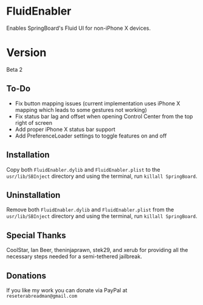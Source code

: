 # FluidEnabler
Enables SpringBoard's Fluid UI for non-iPhone X devices.

# Version
Beta 2

## To-Do
- Fix button mapping issues (current implementation uses iPhone X mapping which leads to some gestures not working)
- Fix status bar lag and offset when opening Control Center from the top right of screen
- Add proper iPhone X status bar support
- Add PreferenceLoader settings to toggle features on and off

## Installation
Copy both ```FluidEnabler.dylib``` and ```FluidEnabler.plist``` to the 
```usr/lib/SBInject``` directory and using the terminal, run ```killall SpringBoard```.

## Uninstallation
Remove both ```FluidEnabler.dylib``` and ```FluidEnabler.plist``` from the
```usr/lib/SBInject``` directory and using the terminal, run ```killall SpringBoard```.

## Special Thanks
CoolStar, Ian Beer, theninjaprawn, stek29, and xerub for providing
all the necessary steps needed for a semi-tethered jailbreak.

## Donations
If you like my work you can donate via PayPal at ```reseterabreadman@gmail.com```
